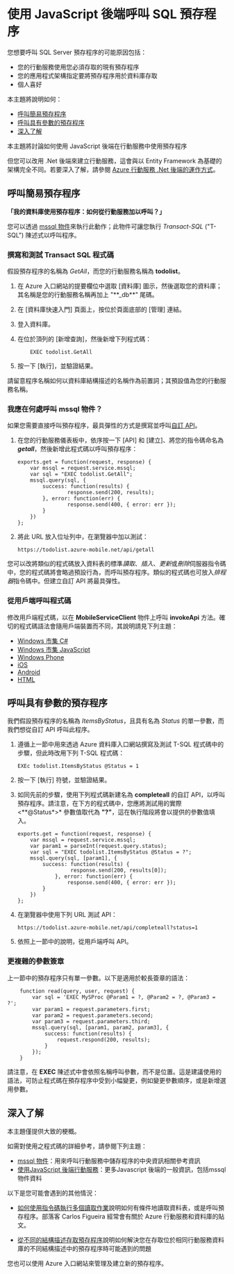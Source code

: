 <properties pageTitle="Calling SQL stored procedures with a JavaScript back end" metaKeywords="stored procedures, SQL, mobile devices, Azure" description="explains how to use SQL stored procedures in a mobile services JavaScript backed." metaCanonical="" services="mobile-services" documentationCenter="Mobile" title="Calling SQL stored procedures with a JavaScript back end" authors="ricksal" solutions="" manager="dwrede" editor="" />

<tags ms.service="mobile-services" ms.workload="mobile" ms.tgt_pltfrm="mobile-multiple" ms.devlang="multiple" ms.topic="article" ms.date="01/01/1900" ms.author="ricksal" />

# 使用 JavaScript 後端呼叫 SQL 預存程序

您想要呼叫 SQL Server 預存程序的可能原因包括：

-   您的行動服務使用您必須存取的現有預存程序
-   您的應用程式架構指定要將預存程序用於資料庫存取
-   個人喜好

本主題將說明如何：

-   [呼叫簡易預存程序][呼叫簡易預存程序]
-   [呼叫具有參數的預存程序][呼叫具有參數的預存程序]
-   [深入了解][深入了解]

本主題將討論如何使用 JavaScript 後端在行動服務中使用預存程序

但您可以改用 .Net 後端來建立行動服務，這會與以 Entity Framework 為基礎的架構完全不同。若要深入了解，請參閱 [Azure 行動服務 .Net 後端的運作方式][Azure 行動服務 .Net 後端的運作方式]。

## 呼叫簡易預存程序

**「我的資料庫使用預存程序：如何從行動服務加以呼叫？」**

您可以透過 [mssql 物件][mssql 物件]來執行此動作；此物件可讓您執行 *Transact-SQL* ("T-SQL") 陳述式以呼叫程序。

### 撰寫和測試 Transact SQL 程式碼

假設預存程序的名稱為 *GetAll*，而您的行動服務名稱為 **todolist**。

1.  在 Azure 入口網站的提要欄位中選取 [資料庫] 圖示，然後選取您的資料庫；其名稱是您的行動服務名稱再加上 "\*\*\_db\*\*" 尾碼。

2.  在 [資料庫快速入門] 頁面上，按位於頁面底部的 [管理] 連結。

3.  登入資料庫。

4.  在位於頂列的 [新增查詢]，然後新增下列程式碼：

            EXEC todolist.GetAll

5.  按一下 [執行]，並驗證結果。

請留意程序名稱如何以資料庫結構描述的名稱作為前置詞；其預設值為您的行動服務名稱。

### 我應在何處呼叫 mssql 物件？

如果您需要直接呼叫預存程序，最具彈性的方式是撰寫並呼叫[自訂 API][自訂 API]。

1.  在您的行動服務儀表板中，依序按一下 [API] 和 [建立]、將您的指令碼命名為 ***getall***，然後新增此程式碼以呼叫預存程序：

        exports.get = function(request, response) {
            var mssql = request.service.mssql;
            var sql = "EXEC todolist.GetAll";
            mssql.query(sql, {
                success: function(results) {                          
                        response.send(200, results); 
                }, error: function(err) {
                        response.send(400, { error: err });        
                }
            })
        };

2.  將此 URL 放入位址列中，在瀏覽器中加以測試：

        https://todolist.azure-mobile.net/api/getall

您可以改將類似的程式碼放入資料表的標準*讀取*、*插入*、*更新*或*刪除*伺服器指令碼中，您的程式碼將會略過預設行為，而呼叫預存程序。類似的程式碼也可放入*排程器*指令碼中。但建立自訂 API 將最具彈性。

### 從用戶端呼叫程式碼

修改用戶端程式碼，以在 **MobileServiceClient** 物件上呼叫 **invokeApi** 方法。確切的程式碼語法會隨用戶端裝置而不同，其說明請見下列主題：

-   [Windows 市集 C#][Windows 市集 C#]
-   [Windows 市集 JavaScript][Windows 市集 JavaScript]
-   [Windows Phone][Windows Phone]
-   [iOS][iOS]
-   [Android][Android]
-   [HTML][HTML]

## <a name="parameters"></a>呼叫具有參數的預存程序

我們假設預存程序的名稱為 *ItemsByStatus*，且具有名為 *Status* 的單一參數，而我們想從自訂 API 呼叫此程序。

1.  遵循上一節中用來透過 Azure 資料庫入口網站撰寫及測試 T-SQL 程式碼中的步驟，但此時改用下列 T-SQL 程式碼：

        EXEc todolist.ItemsByStatus @Status = 1

2.  按一下 [執行] 符號，並驗證結果。

3.  如同先前的步驟，使用下列程式碼新建名為 **completeall** 的自訂 API，以呼叫預存程序。請注意，在下方的程式碼中，您應將測試用的實際 <**@Status*>\* 參數值取代為 **"?"**，這在執行階段將會以提供的參數值填入。

        exports.get = function(request, response) { 
            var mssql = request.service.mssql;
            var param1 = parseInt(request.query.status);
            var sql = "EXEC todolist.ItemsByStatus @Status = ?";
            mssql.query(sql, [param1], {
                success: function(results) { 
                         response.send(200, results[0]); 
                    }, error: function(err) {
                        response.send(400, { error: err });        
                }
            })
        };

4.  在瀏覽器中使用下列 URL 測試 API：

        https://todolist.azure-mobile.net/api/completeall?status=1

5.  依照上一節中的說明，從用戶端呼叫 API。

### 更複雜的參數簽章

上一節中的預存程序只有單一參數。以下是適用於較長簽章的語法：

        function read(query, user, request) {
            var sql = 'EXEC MySProc @Param1 = ?, @Param2 = ?, @Param3 = ?';
            var param1 = request.parameters.first;
            var param2 = request.parameters.second;
            var param3 = request.parameters.third;
            mssql.query(sql, [param1, param2, param3], {
                success: function(results) {
                    request.respond(200, results);
                }
            });
        }

請注意，在 **EXEC** 陳述式中會依照名稱呼叫參數，而不是位置。這是建議使用的語法，可防止程式碼在預存程序中受到小幅變更，例如變更參數順序，或是新增選用參數。

## <a name="more"></a>深入了解

本主題僅提供大致的梗概。

如需對使用之程式碼的詳細參考，請參閱下列主題：

-   [mssql 物件]：用來呼叫行動服務中儲存程序的中央資訊相關參考資訊
-   [使用JavaScript 後端行動服務]：更多Javascript 後端的一般資訊，包括mssql 物件資料

以下是您可能會遇到的其他情況：

-   [如何使用指令碼執行多個讀取作業][如何使用指令碼執行多個讀取作業]說明如何有條件地讀取資料表，或是呼叫預存程序。部落客 Carlos Figueira 經常會有關於 Azure 行動服務和資料庫的貼文。

-   [從不同的結構描述存取預存程序][從不同的結構描述存取預存程序]說明如何解決您在存取位於相同行動服務資料庫的不同結構描述中的預存程序時可能遇到的問題

您也可以使用 Azure 入口網站來管理及建立新的預存程序。

 


  [呼叫簡易預存程序]: #simple
  [呼叫具有參數的預存程序]: #parameters
  [深入了解]: #more
  [Azure 行動服務 .Net 後端的運作方式]: http://curah.microsoft.com/64518/how-the-azure-mobile-services-net-backend-works
  [mssql 物件]: http://msdn.microsoft.com/zh-tw/library/windowsazure/jj554212.aspx
  [自訂 API]: http://msdn.microsoft.com/zh-tw/library/windowsazure/dn280974.aspx
  [Windows 市集 C#]: http://azure.microsoft.com/zh-tw/documentation/articles/mobile-services-windows-store-dotnet-call-custom-api/
  [Windows 市集 JavaScript]: http://azure.microsoft.com/zh-tw/documentation/articles/mobile-services-windows-store-javascript-call-custom-api/
  [Windows Phone]: http://azure.microsoft.com/zh-tw/documentation/articles/mobile-services-windows-phone-call-custom-api/
  [iOS]: http://azure.microsoft.com/zh-tw/documentation/articles/mobile-services-ios-call-custom-api/
  [Android]: http://azure.microsoft.com/zh-tw/documentation/articles/mobile-services-android-call-custom-api/
  [HTML]: http://azure.microsoft.com/zh-tw/documentation/articles/mobile-services-html-call-custom-api/
  [如何使用指令碼執行多個讀取作業]: http://social.msdn.microsoft.com/Forums/windowsazure/zh-tw/fccf4ae7-f43c-4c2d-8518-32e2df84a824/how-do-i-do-more-than-1-read-operation-by-scripting?forum=azuremobile
  [從不同的結構描述存取預存程序]: http://blogs.msdn.com/b/jpsanders/archive/2013/05/02/windows-azure-mobile-services-accessing-a-stored-procedure-from-a-different-schema.aspx
  [使用JavaScript 後端行動服務]: http://azure.microsoft.com/zh-tw/documentation/articles/mobile-services-how-to-use-server-scripts/
  [mssql 物件]: http://msdn.microsoft.com/zh-tw/library/windowsazure/jj554212.aspx
